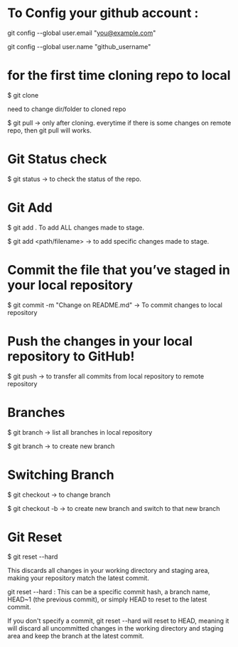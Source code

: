 # To Config your github account :

git config --global user.email "you@example.com" 

git config --global user.name "github_username" 

# for the first time cloning repo to local 
$ git clone 

need to change dir/folder to cloned repo 

$ git pull -> only after cloning. everytime if there is some changes on remote repo, then git pull will works. 

# Git Status check
$ git status -> to check the status of the repo.

# Git Add
$ git add . To add ALL changes made to stage.

$ git add <path/filename> -> to add specific changes made to stage. 

# Commit the file that you’ve staged in your local repository
$ git commit -m "Change on README.md" -> To commit changes to local repository 

# Push the changes in your local repository to GitHub!
$ git push -> to transfer all commits from local repository to remote repository 

# Branches
$ git branch -> list all branches in local repository 

$ git branch <branch-name> -> to create new branch 

# Switching Branch
$ git checkout <branch-name> -> to change branch 

$ git checkout -b <branch-name> -> to create new branch and switch to that new branch 

# Git Reset
$ git reset --hard

This discards all changes in your working directory and staging area, making your repository match the latest commit.

git reset --hard <commit> <commit>: This can be a specific commit hash, a branch name, HEAD~1 (the previous commit), or simply HEAD to reset to the latest commit.

If you don't specify a commit, git reset --hard will reset to HEAD, meaning it will discard all uncommitted changes in the working directory and staging area and keep the branch at the latest commit.
